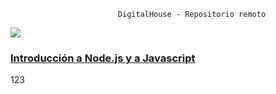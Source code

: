                             DigitalHouse - Repositorio remoto
<img src="https://banco.santander.com.ar/exec/form-curso-dh/fonts/bgs.png">

<h3><a href="/">Introducción a Node.js y a Javascript</a></h3>
123
